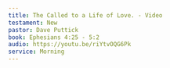 ```yaml
---
title: The Called to a Life of Love. - Video
testament: New
pastor: Dave Puttick
book: Ephesians 4:25 - 5:2
audio: https://youtu.be/riYtvOQG6Pk
service: Morning
---
```

